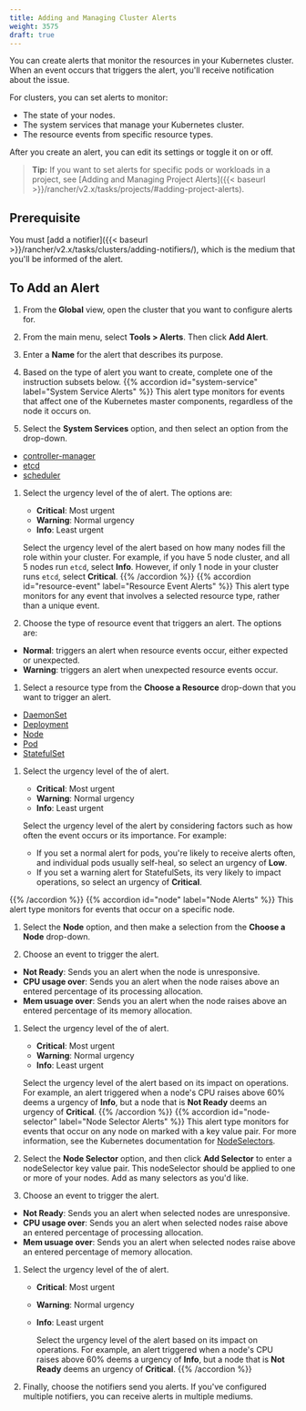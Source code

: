 ```yaml
---
title: Adding and Managing Cluster Alerts
weight: 3575
draft: true
---
```


You can create alerts that monitor the resources in your Kubernetes cluster. When an event occurs that triggers the alert, you'll receive notification about the issue.

For clusters, you can set alerts to monitor:

  - The state of your nodes.
  - The system services that manage your Kubernetes cluster.
  - The resource events from specific resource types.

After you create an alert, you can edit its settings or toggle it on or off.

>**Tip:** If you want to set alerts for specific pods or workloads in a project, see [Adding and Managing Project Alerts]({{< baseurl >}}/rancher/v2.x/tasks/projects/#adding-project-alerts).

## Prerequisite

You must [add a notifier]({{< baseurl >}}/rancher/v2.x/tasks/clusters/adding-notifiers/), which is the medium that you'll be informed of the alert.

## To Add an Alert

1. From the **Global** view, open the cluster that you want to configure alerts for.

1. From the main menu, select **Tools > Alerts**. Then click **Add Alert**.

1. Enter a **Name** for the alert that describes its purpose.

1. Based on the type of alert you want to create, complete one of the instruction subsets below.
{{% accordion id="system-service" label="System Service Alerts" %}}
This alert type monitors for events that affect one of the Kubernetes master components, regardless of the node it occurs on.

1. Select the **System Services** option, and then select an option from the drop-down.

  - [controller-manager](https://kubernetes.io/docs/concepts/overview/components/#kube-controller-manager)
  - [etcd](https://kubernetes.io/docs/concepts/overview/components/#etcd)
  - [scheduler](https://kubernetes.io/docs/concepts/overview/components/#kube-scheduler)

1. Select the urgency level of the of alert. The options are:

    - **Critical**: Most urgent
    - **Warning**: Normal urgency
    - **Info**: Least urgent

    Select the urgency level of the alert based on how many nodes fill the role within your cluster. For example, if you have 5 node cluster, and all 5 nodes run `etcd`, select **Info**. However, if only 1 node in your cluster runs `etcd`, select **Critical**.
{{% /accordion %}}
{{% accordion id="resource-event" label="Resource Event Alerts" %}}
This alert type monitors for any event that involves a selected resource type, rather than a unique event.

1. Choose the type of resource event that triggers an alert. The options are:

  - **Normal**: triggers an alert when resource events occur, either expected or unexpected.
  - **Warning**: triggers an alert when unexpected resource events occur.

1. Select a resource type from the **Choose a Resource** drop-down that you want to trigger an alert.

  - [DaemonSet](https://kubernetes.io/docs/concepts/workloads/controllers/daemonset/)
  - [Deployment](https://kubernetes.io/docs/concepts/workloads/controllers/deployment/)
  - [Node](https://kubernetes.io/docs/concepts/architecture/nodes/)
  - [Pod](https://kubernetes.io/docs/concepts/workloads/pods/pod/)
  - [StatefulSet](https://kubernetes.io/docs/concepts/workloads/controllers/statefulset/)

1. Select the urgency level of the of alert.

    - **Critical**: Most urgent
    - **Warning**: Normal urgency
    - **Info**: Least urgent

    Select the urgency level of the alert by considering factors such as how often the event occurs or its importance. For example:

    - If you set a normal alert for pods, you're likely to receive alerts often, and individual pods usually self-heal, so select an urgency of **Low**.
    - If you set a warning alert for StatefulSets, its very likely to impact operations, so select an urgency of **Critical**.


{{% /accordion %}}
{{% accordion id="node" label="Node Alerts" %}}
This alert type monitors for events that occur on a specific node.

1. Select the **Node** option, and then make a selection from the **Choose a Node** drop-down.

1. Choose an event to trigger the alert.

  - **Not Ready**: Sends you an alert when the node is unresponsive.
  - **CPU usage over**: Sends you an alert when the node raises above an entered percentage of its processing allocation.
  - **Mem usuage over**: Sends you an alert when the node raises above an entered percentage of its memory allocation.

1. Select the urgency level of the of alert.

    - **Critical**: Most urgent
    - **Warning**: Normal urgency
    - **Info**: Least urgent

    Select the urgency level of the alert based on its impact on operations. For example, an alert triggered when a node's CPU raises above 60% deems a urgency of **Info**, but a node that is **Not Ready** deems an urgency of **Critical**.
{{% /accordion %}}
{{% accordion id="node-selector" label="Node Selector Alerts" %}}
This alert type monitors for events that occur on any node on marked with a key value pair. For more information, see the Kubernetes documentation for [NodeSelectors](https://kubernetes.io/docs/concepts/configuration/assign-pod-node/#nodeselector).

1. Select the **Node Selector** option, and then click **Add Selector** to enter a nodeSelector key value pair. This nodeSelector should be applied to one or more of your nodes. Add as many selectors as you'd like.

1. Choose an event to trigger the alert.

  - **Not Ready**: Sends you an alert when selected nodes are unresponsive.
  - **CPU usage over**: Sends you an alert when selected nodes raise above an entered percentage of processing allocation.
  - **Mem usuage over**: Sends you an alert when selected nodes raise above an entered percentage of memory allocation.

1. Select the urgency level of the of alert.

    - **Critical**: Most urgent
    - **Warning**: Normal urgency
    - **Info**: Least urgent

      Select the urgency level of the alert based on its impact on operations. For example, an alert triggered when a node's CPU raises above 60% deems a urgency of **Info**, but a node that is **Not Ready** deems an urgency of **Critical**.
{{% /accordion %}}
1. Finally, choose the notifiers send you alerts. If you've configured multiple notifiers, you can receive alerts in multiple mediums.